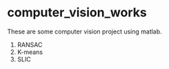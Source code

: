 # computer_vision_works
These are some computer vision project using matlab.
1. RANSAC
2. K-means
3. SLIC

